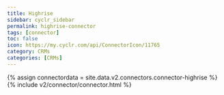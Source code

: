 ```yaml
---
title: Highrise
sidebar: cyclr_sidebar
permalink: highrise-connector
tags: [connector]
toc: false
icon: https://my.cyclr.com/api/ConnectorIcon/11765
category: CRMs
categories: [CRMs]
---
```

{% assign connectordata = site.data.v2.connectors.connector-highrise %}
{% include v2/connector/connector.html %}	